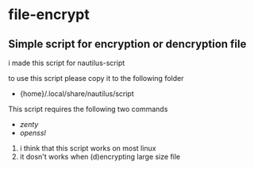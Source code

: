# file-encrypt  

## Simple script for encryption or dencryption file  

i made this script for nautilus-script  

to use this script please copy it to the following folder  

* {home}/.local/share/nautilus/script

This script requires the following two commands  

* *zenty*  
* *openssl*

1. i think that this script works on most linux  
2. it dosn't works when (d)encrypting large size file 